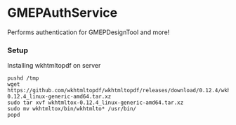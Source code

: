 # GMEPAuthService

Performs authentication for GMEPDesignTool and more!

### Setup

Installing wkhtmltopdf on server

```
pushd /tmp
wget https://github.com/wkhtmltopdf/wkhtmltopdf/releases/download/0.12.4/wkhtmltox-0.12.4_linux-generic-amd64.tar.xz
sudo tar xvf wkhtmltox-0.12.4_linux-generic-amd64.tar.xz
sudo mv wkhtmltox/bin/wkhtmlto* /usr/bin/
popd
```
